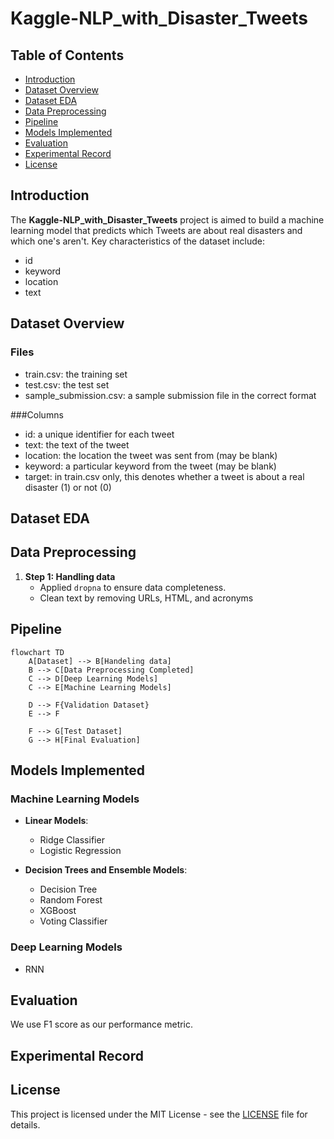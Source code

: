 # Kaggle-NLP_with_Disaster_Tweets


## Table of Contents
- [Introduction](#introduction)
- [Dataset Overview](#dataset-overview)
- [Dataset EDA](#dataset-eda)
- [Data Preprocessing](#data-preprocessing)
- [Pipeline](#pipeline)
- [Models Implemented](#models-implemented)
- [Evaluation](#evaluation)
- [Experimental Record](#experimental-record)
- [License](#license)

## Introduction
The **Kaggle-NLP_with_Disaster_Tweets** project is aimed to build a machine learning model that predicts which Tweets are about real disasters and which one's aren't. 
Key characteristics of the dataset include:  
- id
- keyword
- location
- text

## Dataset Overview
### Files
- train.csv: the training set
- test.csv: the test set
- sample_submission.csv: a sample submission file in the correct format

###Columns
- id: a unique identifier for each tweet
- text: the text of the tweet
- location: the location the tweet was sent from (may be blank)
- keyword: a particular keyword from the tweet (may be blank)
- target: in train.csv only, this denotes whether a tweet is about a real disaster (1) or not (0)

## Dataset EDA

## Data Preprocessing  
1. **Step 1: Handling data**  
    - Applied `dropna` to ensure data completeness.
    - Clean text by removing URLs, HTML, and acronyms

## Pipeline

```mermaid
flowchart TD
    A[Dataset] --> B[Handeling data]
    B --> C[Data Preprocessing Completed]
    C --> D[Deep Learning Models]
    C --> E[Machine Learning Models]

    D --> F{Validation Dataset}
    E --> F
    
    F --> G[Test Dataset]
    G --> H[Final Evaluation]
```
## Models Implemented  

### Machine Learning Models  
- **Linear Models**:  
  - Ridge Classifier   
  - Logistic Regression  

- **Decision Trees and Ensemble Models**:  
  - Decision Tree  
  - Random Forest  
  - XGBoost  
  - Voting Classifier

### Deep Learning Models
  - RNN

## Evaluation
We use F1 score as our performance metric.

## Experimental Record

## License
This project is licensed under the MIT License - see the [LICENSE](LICENSE) file for details.
